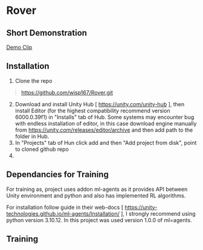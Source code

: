 # Rover


## Short Demonstration

[Demo Clip](./Unity-clip.mp4)

## Installation

1. Clone the repo
> https://github.com/wisp167/Rover.git
2. Download and install Unity Hub [ https://unity.com/unity-hub ], then install Editor (for the highest compatibility recommend version 6000.0.39f1) in "Installs" tab of Hub. Some systems may encounter bug with endless installation of editor, in this case download engine manually from https://unity.com/releases/editor/archive and then add path to the folder in Hub.
3. In "Projects" tab of Hun click add and then "Add project from disk", point to cloned github repo
4. 

## Dependancies for Training
For training as, project uses addon ml-agents as it provides API between Unity environment and python and also has implemented RL algorithms.

For installation follow guide in their web-docs [ https://unity-technologies.github.io/ml-agents/Installation/ ], I strongly recommend using python version 3.10.12. In this project was used version 1.0.0 of ml=agents.

## Training
